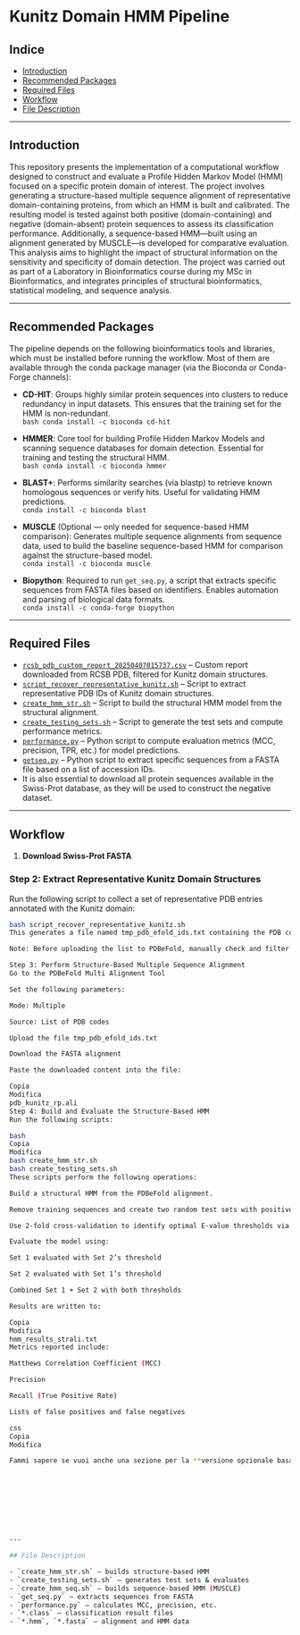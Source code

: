# Kunitz Domain HMM Pipeline

## Indice

- [Introduction](#introduction)
- [Recommended Packages](#recommended-packages)
- [Required Files](#required-files)
- [Workflow](#workflow)
- [File Description](#file-description)

---

## Introduction

This repository presents the implementation of a computational workflow designed to construct and evaluate a Profile Hidden Markov Model (HMM) focused on a specific protein domain of interest. The project involves generating a structure-based multiple sequence alignment of representative domain-containing proteins, from which an HMM is built and calibrated. The resulting model is tested against both positive (domain-containing) and negative (domain-absent) protein sequences to assess its classification performance. Additionally, a sequence-based HMM—built using an alignment generated by MUSCLE—is developed for comparative evaluation. This analysis aims to highlight the impact of structural information on the sensitivity and specificity of domain detection. The project was carried out as part of a Laboratory in Bioinformatics course during my MSc in Bioinformatics, and integrates principles of structural bioinformatics, statistical modeling, and sequence analysis.

---

## Recommended Packages

The pipeline depends on the following bioinformatics tools and libraries, which must be installed before running the workflow. Most of them are available through the conda package manager (via the Bioconda or Conda-Forge channels):

- **CD-HIT**: Groups highly similar protein sequences into clusters to reduce redundancy in input datasets. This ensures that the training set for the HMM is non-redundant.  
  `bash conda install -c bioconda cd-hit`

- **HMMER**: Core tool for building Profile Hidden Markov Models and scanning sequence databases for domain detection. Essential for training and testing the structural HMM.  
  `bash conda install -c bioconda hmmer`

- **BLAST+**: Performs similarity searches (via blastp) to retrieve known homologous sequences or verify hits. Useful for validating HMM predictions.  
  `conda install -c bioconda blast`

- **MUSCLE** (Optional — only needed for sequence-based HMM comparison): Generates multiple sequence alignments from sequence data, used to build the baseline sequence-based HMM for comparison against the structure-based model.  
  `conda install -c bioconda muscle`

- **Biopython**: Required to run `get_seq.py`, a script that extracts specific sequences from FASTA files based on identifiers. Enables automation and parsing of biological data formats.  
  `conda install -c conda-forge biopython`

---

## Required Files

- [`rcsb_pdb_custom_report_20250407015737.csv`](./rcsb_pdb_custom_report_20250407015737.csv) – Custom report downloaded from RCSB PDB, filtered for Kunitz domain structures.
- [`script_recover_representative_kunitz.sh`](./script_recover_representative_kunitz.sh) – Script to extract representative PDB IDs of Kunitz domain structures.
- [`create_hmm_str.sh`](./create_hmm_str.sh) – Script to build the structural HMM model from the structural alignment.
- [`create_testing_sets.sh`](./create_testing_sets.sh) – Script to generate the test sets and compute performance metrics.
- [`performance.py`](./performance.py) – Python script to compute evaluation metrics (MCC, precision, TPR, etc.) for model predictions.
- [`getseq.py`](./getseq.py) – Python script to extract specific sequences from a FASTA file based on a list of accession IDs.
- It is also essential to download all protein sequences available in the Swiss-Prot database, as they will be used to construct the negative dataset.


---

## Workflow

1. **Download Swiss-Prot FASTA**  
### Step 2: Extract Representative Kunitz Domain Structures
Run the following script to collect a set of representative PDB entries annotated with the Kunitz domain:

```bash
bash script_recover_representative_kunitz.sh
This generates a file named tmp_pdb_efold_ids.txt containing the PDB codes.

Note: Before uploading the list to PDBeFold, manually check and filter out any sequences that are too long, too short, or contain disordered tails. This improves alignment consistency and HMM quality.

Step 3: Perform Structure-Based Multiple Sequence Alignment
Go to the PDBeFold Multi Alignment Tool

Set the following parameters:

Mode: Multiple

Source: List of PDB codes

Upload the file tmp_pdb_efold_ids.txt

Download the FASTA alignment

Paste the downloaded content into the file:

Copia
Modifica
pdb_kunitz_rp.ali
Step 4: Build and Evaluate the Structure-Based HMM
Run the following scripts:

bash
Copia
Modifica
bash create_hmm_str.sh
bash create_testing_sets.sh
These scripts perform the following operations:

Build a structural HMM from the PDBeFold alignment.

Remove training sequences and create two random test sets with positive and negative examples.

Use 2-fold cross-validation to identify optimal E-value thresholds via Matthews Correlation Coefficient (MCC).

Evaluate the model using:

Set 1 evaluated with Set 2’s threshold

Set 2 evaluated with Set 1’s threshold

Combined Set 1 + Set 2 with both thresholds

Results are written to:

Copia
Modifica
hmm_results_strali.txt
Metrics reported include:

Matthews Correlation Coefficient (MCC)

Precision

Recall (True Positive Rate)

Lists of false positives and false negatives

css
Copia
Modifica

Fammi sapere se vuoi anche una sezione per la **versione opzionale basata su sequenze (MUSCLE)** o per aggiungere link cliccabili a file del repository.









---

## File Description

- `create_hmm_str.sh` – builds structure-based HMM  
- `create_testing_sets.sh` – generates test sets & evaluates  
- `create_hmm_seq.sh` – builds sequence-based HMM (MUSCLE)  
- `get_seq.py` – extracts sequences from FASTA  
- `performance.py` – calculates MCC, precision, etc.  
- `*.class` – classification result files  
- `*.hmm`, `*.fasta` – alignment and HMM data
